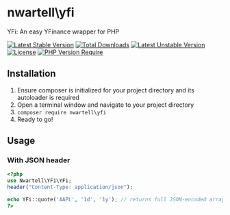 # nwartell\yfi
YFi: An easy YFinance wrapper for PHP

[![Latest Stable Version](http://poser.pugx.org/nwartell/yfi/v)](https://packagist.org/packages/nwartell/yfi) [![Total Downloads](http://poser.pugx.org/nwartell/yfi/downloads)](https://packagist.org/packages/nwartell/yfi) [![Latest Unstable Version](http://poser.pugx.org/nwartell/yfi/v/unstable)](https://packagist.org/packages/nwartell/yfi) [![License](http://poser.pugx.org/nwartell/yfi/license)](https://packagist.org/packages/nwartell/yfi) [![PHP Version Require](http://poser.pugx.org/nwartell/yfi/require/php)](https://packagist.org/packages/nwartell/yfi)


## Installation
1. Ensure composer is initialized for your project directory and its autoloader is required
2. Open a terminal window and navigate to your project directory 
3. `composer require nwartell\yfi`
4. Ready to go!

## Usage
### With JSON header

```php
<?php
use Nwartell\YFi\YFi;
header("Content-Type: application/json");

echo YFi::quote('AAPL', '1d', '1y'); // returns full JSON-encoded array
?>
```


